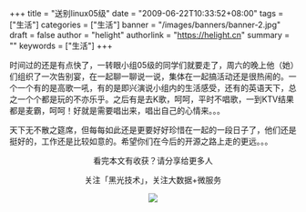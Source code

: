 +++
title = "送别linux05级"
date = "2009-06-22T10:33:52+08:00"
tags = ["生活"]
categories = ["生活"]
banner = "/images/banners/banner-2.jpg"
draft = false
author = "helight"
authorlink = "https://helight.cn"
summary = ""
keywords = ["生活"]
+++

时间过的还是有点快了，一转眼小组05级的同学们就要走了，周六的晚上他（她）们组织了一次告别宴，在一起聊一聊说一说，集体在一起搞活动还是很热闹的。一个一个有的是高歌一吼，有的是即兴演说小组内的生活感受，还有的英语天下，总之一个个都是玩的不亦乐乎。之后有是去K歌，呵呵，平时不唱歌，一到KTV结果都是麦霸，呵呵！好就是需要唱出来，唱出自己的心情来。。。
<!--more-->
天下无不散之筵席，但每每如此还是更要好好珍惜在一起的一段日子了，他们还是挺好的，工作还是比较如意的。希望你们在今后的开源之路上走的更远。。。

<center>
看完本文有收获？请分享给更多人<br>

关注「黑光技术」，关注大数据+微服务<br>

![](/images/qrcode_helight_tech.jpg)
</center>
